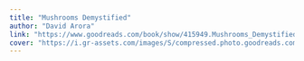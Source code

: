 ```yaml
---
title: "Mushrooms Demystified"
author: "David Arora"
link: "https://www.goodreads.com/book/show/415949.Mushrooms_Demystified"
cover: "https://i.gr-assets.com/images/S/compressed.photo.goodreads.com/books/1320525413l/415949.jpg"
---
```

